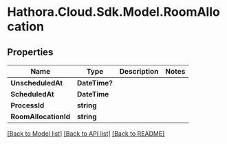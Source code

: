 # Hathora.Cloud.Sdk.Model.RoomAllocation

## Properties

Name | Type | Description | Notes
------------ | ------------- | ------------- | -------------
**UnscheduledAt** | **DateTime?** |  | 
**ScheduledAt** | **DateTime** |  | 
**ProcessId** | **string** |  | 
**RoomAllocationId** | **string** |  | 

[[Back to Model list]](../README.md#documentation-for-models) [[Back to API list]](../README.md#documentation-for-api-endpoints) [[Back to README]](../README.md)

